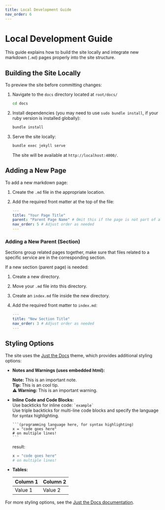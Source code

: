 ```yaml
---
title: Local Development Guide
nav_order: 6
---
```

# Local Development Guide  

This guide explains how to build the site locally and integrate new markdown (`.md`) pages properly into the site structure.  

## Building the Site Locally  

To preview the site before committing changes:  

1. Navigate to the `docs` directory located at `root/docs/`
   ```sh
   cd docs
   ```  
2. Install dependencies (you may need to use `sudo bundle install`, if your ruby version is installed globally):
   ```sh
   bundle install
   ```  
3. Serve the site locally:
   ```sh
   bundle exec jekyll serve
   ```  
   The site will be available at `http://localhost:4000/`.

## Adding a New Page

To add a new markdown page:

1. Create the `.md` file in the appropriate location.
2. Add the required front matter at the top of the file:

   ```yaml
   ---
   title: "Your Page Title"
   parent: "Parent Page Name" # Omit this if the page is not part of a section
   nav_order: 5 # Adjust order as needed
   ---
   ```  

### Adding a New Parent (Section)
 <div class="note">
    Sections group related pages together, make sure that files related to a specific service are in the corresponding section.
 </div>

If a new section (parent page) is needed:
    
1. Create a new directory.
2. Move your `.md` file into this directory.
3. Create an `index.md` file inside the new directory.
4. Add the required front matter to `index.md`:

   ```yaml
   ---
   title: "New Section Title"
   nav_order: 3 # Adjust order as needed
   ---
   ```  

## Styling Options

The site uses the [Just the Docs](https://just-the-docs.github.io/just-the-docs/) theme, which provides additional styling options:

- **Notes and Warnings (uses embedded html):**

  <div class="note">
    <strong>Note:</strong> This is an important note.
  </div>
  
  <div class="tip">
    <strong>Tip:</strong> This is an cool tip.
  </div>

  <div class="warning">
    <strong>⚠ Warning:</strong> This is an important warning.
  </div>

- **Inline Code and Code Blocks:**  
  Use backticks for inline code: `` `example` ``  
  Use triple backticks for multi-line code blocks and specify the language for syntax highlighting.
  ````
  ```(programming language here, for syntax highlighting)
  x = "code goes here"
  # on multiple lines!
  ```
  ````
  result:
  ```python
  x = "code goes here"
  # on multiple lines!
  ```

- **Tables:**

  | Column 1 | Column 2 |
  |----------|----------|
  | Value 1  | Value 2  |

For more styling options, see the [Just the Docs documentation](https://just-the-docs.github.io/just-the-docs/).